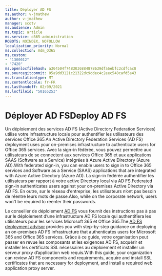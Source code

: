 ```yaml
---
title: Déployer AD FS
ms.author: v-jmathew
author: v-jmathew
manager: scotv
ms.audience: Admin
ms.topic: article
ms.service: o365-administration
ROBOTS: NOINDEX, NOFOLLOW
localization_priority: Normal
ms.collection: Adm_O365
ms.custom:
- "1300012"
- "7420"
ms.openlocfilehash: a304504f7483036884878639dfa6ebfc3cdfcac8
ms.sourcegitcommit: 05a9dd3121c21322dc9ddec4c2eec548cafd5a43
ms.translationtype: MT
ms.contentlocale: fr-FR
ms.lasthandoff: 02/09/2021
ms.locfileid: "50165253"
---
```

# <a name="deploy-ad-fs"></a><span data-ttu-id="8ab07-102">Déployer AD FS</span><span class="sxs-lookup"><span data-stu-id="8ab07-102">Deploy AD FS</span></span>

<span data-ttu-id="8ab07-103">Un déploiement des services AD FS (Active Directory Federation Services) utilise votre infrastructure locale pour authentifier les utilisateurs des services Office 365.</span><span class="sxs-lookup"><span data-stu-id="8ab07-103">An Active Directory Federation Services (AD FS) deployment uses your on-premises infrastructure to authenticate users for ‎Office 365 services.</span></span> <span data-ttu-id="8ab07-104">Avec la sign-in fédérée, vous pouvez permettre aux utilisateurs de se connectent aux services Office 365 et aux applications SAAS (Software as a Service) intégrées à Azure Active Directory (Azure AD).</span><span class="sxs-lookup"><span data-stu-id="8ab07-104">With federated sign-in, you can enable users to sign in to Office 365 services and Software as a Service (SAAS) applications that are integrated with Azure Active Directory (Azure AD).</span></span> <span data-ttu-id="8ab07-105">La sign-in fédérée authentifier les utilisateurs par rapport à votre active Directory local via AD FS.</span><span class="sxs-lookup"><span data-stu-id="8ab07-105">Federated sign-in authenticates users against your on-premises Active Directory via AD FS.</span></span> <span data-ttu-id="8ab07-106">En outre, sur le réseau d’entreprise, les utilisateurs n’ont pas besoin de réentre leurs mots de passe.</span><span class="sxs-lookup"><span data-stu-id="8ab07-106">Also, while on the corporate network, users won't be required to reenter their passwords.</span></span>

<span data-ttu-id="8ab07-107">Le conseiller de déploiement [AD FS](https://go.microsoft.com/fwlink/?linkid=2071178) vous fournit des instructions pas à pas sur le déploiement d’une infrastructure AD FS locale qui authentifiera les utilisateurs pour les services Microsoft 365 et Office 365.</span><span class="sxs-lookup"><span data-stu-id="8ab07-107">The [AD FS deployment advisor](https://go.microsoft.com/fwlink/?linkid=2071178) provides you with step-by-step guidance on deploying an on-premises AD FS infrastructure that authenticates users for Microsoft 365 and Office 365 services.</span></span> <span data-ttu-id="8ab07-108">Grâce à ce guide, votre organisation peut passer en revue les composants et les exigences AD FS, acquérir et installer les certificats SSL nécessaires au déploiement et installer un serveur proxy d’application web requis.</span><span class="sxs-lookup"><span data-stu-id="8ab07-108">With this guide, your organization can review AD FS components and requirements, acquire and install SSL certificates that are necessary for deployment, and install a required web application proxy server.</span></span>
